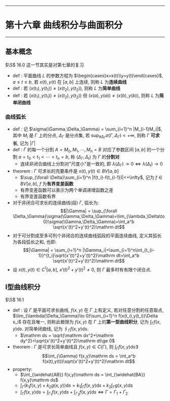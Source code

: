 ___

# 第十六章 曲线积分与曲面积分
___

## 基本概念
$\S$ 16.0 这一节其实是对第七章的复习

- def : 平面曲线 $L$ 的参数方程为 $\begin{cases}x=x(t)\\y=y(t)\end{cases}$, $a\leq t\leq b$, 若 $x(t),y(t)$ 在 $[a,b]$ 上连续, 则称 $L$ 为**连续曲线**
- def : 若 $(x(t_1),y(t_1))\neq (x(t_2),y(t_2))$, 则称 $L$ 为**简单曲线**
- def : 若  $(x(t_1),y(t_1))\neq (x(t_2),y(t_2))$ 但  $(x(a),y(a))\neq (x(b),y(b))$, 则称 $L$ 为**简单闭曲线**

### 曲线弧长
- def : 记 $\sigma(\Gamma,\Delta_\Gamma) = \sum_{i=1}^n |M_{i-1}M_i|$, 其中 $M_i$ 是 $\Gamma$ 上的分点, $\Delta_\Gamma$ 是分点集, 若 $\sup_{\forall \Delta_\Gamma}\sigma(\Gamma,\Delta_\Gamma)<+\infty$, 则称 $\Gamma$ **可求长**, 记为 $|\Gamma|$
- def : $\Gamma$ 的每一个分割 $A=M_0,M_1,\cdots,M_n=B$ 对应了参数区间 $[a,b]$ 的一个分割 $a=t_0<t_1<\cdots<t_n=b$, 称 $(\Delta_\Gamma,\Delta_t)$ 为 $\Gamma$ 的**分割对**
  - 连续非闭合曲线上分割对"尺度小"是一致的, 即 $\lambda(\Delta_\Gamma)\to 0\Leftrightarrow \lambda(\Delta_t)\to 0$
- theorem : $\Gamma$ 可求长的充要条件是 $x(t),y(t)\in BV[a,b]$
  -  $\sup_{\forall \Delta}\sum_{i=1}^n |f(t_i)-f(t_{i-1})|<+\infty$, 记为 $f\in BV[a,b]$, $f$ 为**有界变差函数**
  - 有界变差函数可以表示为两个单调递增函数之差
  - 有界变差函数有界
- 对于非闭合可求长的连续曲线(段) $\Gamma$, 弧长为:
$$|\Gamma| = \sup_{\forall \Delta_\Gamma}\sigma(\Gamma,\Delta_\Gamma)=\lim_{\lambda_\Delta\to 0}\sigma(\Gamma,\Delta_\Gamma)=\int_a^b \sqrt{x'(t)^2+y'(t)^2}\mathrm dt$$
- 对于可分割成至多可列个非闭合的连续曲线弧段的平面连续曲线, 定义其弧长为各段弧长之和, 也即:
$$|\Gamma| = \sum_{i=1}^n |\Gamma_i|=\sum_{i=1}^n\int_{t_{i-1}}^{t_i}\sqrt{x'(t)^2+y'(t)^2}\mathrm dt=\int_a^b \sqrt{x'(t)^2+y'(t)^2}\mathrm dt$$
- 设 $x(t),y(t)\in C^1[a,b]$, $x'(t)^2+y'(t)^2\neq 0$, 则 $\Gamma$ 最多时有有限个闭合点.

## I型曲线积分
$\S$ 16.1
- def : 设 $\Gamma$ 是平面可求长曲线, $f(x,y)$ 在 $\Gamma$ 上有定义, 若对任意分割的任意取点, $\lim_{\lambda(\Delta_\Gamma)\to 0}\sum_{i=1}^n f(x(t_i),y(t_i))\Delta s_i$ 存在且唯一, 则称此极限为 $f(x,y)$ 在 $\Gamma$ 上的**第一型曲线积分**, 记为 $\int_{\Gamma} f(x,y)\mathrm ds$. 对简单闭曲线, 记为 $\oint_{\Gamma} f(x,y)\mathrm ds$. 
  - $\mathrm ds = \sqrt{\mathrm dx^2+\mathrm dy^2}=\sqrt{x'(t)^2+y'(t)^2}\mathrm dt\ge 0$
- theorem : $\Gamma$ 是可求长简单曲线且 $f(x,y)\in C(\Gamma)$, 则 $\int_{\Gamma} f(x,y)\mathrm ds \exists$
$$\int_{\Gamma} f(x,y)\mathrm ds = \int_a^b f(x(t),y(t))\sqrt{x'(t)^2+y'(t)^2}\mathrm dt$$
- property:
  - $\int_{\widehat{AB}} f(x,y)\mathrm ds = \int_{\widehat{BA}} f(x,y)\mathrm ds$
  - $\int_{\Gamma} (k_1f(x,y)+k_2g(x,y))\mathrm ds = k_1\int_{\Gamma} f(x,y)\mathrm ds+k_2\int_{\Gamma} g(x,y)\mathrm ds$
  - $\int_{\Gamma} f(x,y)\mathrm ds = \int_{\Gamma_1} f(x,y)\mathrm ds+\int_{\Gamma_2} f(x,y)\mathrm ds \Leftrightarrow \Gamma = \Gamma_1+\Gamma_2$
